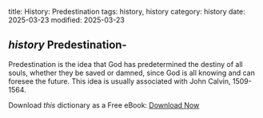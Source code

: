 title: History: Predestination
tags: history, history
category: history
date: 2025-03-23
modified: 2025-03-23

## _history_  Predestination-
Predestination is the idea that God has
  predetermined the destiny of all souls, whether they be saved or
  damned, since God is all knowing and can foresee the future.   This
  idea is usually associated with John Calvin,   1509-
1564.




Download *this* dictionary as a Free eBook: [Download Now]({static}static/CairnsHistoryDictionary.pdf)

